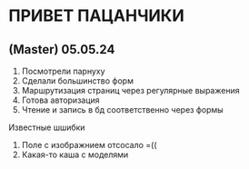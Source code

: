 <h1>ПРИВЕТ ПАЦАНЧИКИ</h1>
<h2>(Master) 05.05.24</h2>
<ol>
  <li>Посмотрели парнуху</li>
  <li>Сделали большинство форм</li>
  <li>Маршрутизация страниц через регулярные выражения</li>
  <li>Готова авторизация</li>
  <li>Чтение и запись в бд соответственно через формы</li>
</ol>
Известные шшибки
<ol>
  <li>Поле с изображнием отсосало =((</li>
  <li>Какая-то каша с моделями</li>
</ol>
